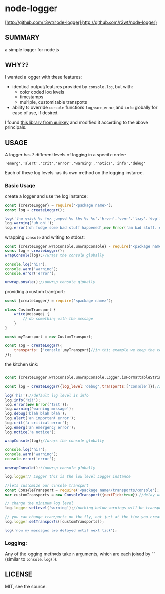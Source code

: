 # node-logger

[http://github.com/r3wt/node-logger](http://github.com/r3wt/node-logger)

## SUMMARY

a simple logger for node.js

## WHY??

I wanted a logger with these features:
- identical output/features provided by `console.log`, but with:
  - color coded log levels 
  - timestamps
  - multiple, customizable transports
- ability to override `console` functions `log`,`warn`,`error`,and `info` globally for ease of use, if desired.

I found [this library from quirkey](https://github.com/quirkey/node-logger) and modified it according to the above principals.

## USAGE

A logger has 7 different levels of logging in a specific order:

    'emerg','alert','crit','error','warning','notice','info','debug'
    
Each of these log levels has its own method on the logging instance.

### Basic Usage

create a logger and use the log instance:
```js
const {createLogger} = require('<package name>');
const log = createLogger();

log('the quick %s fox jumped %s the %s %s','brown','over','lazy','dog');//default level is info. 
log.warning('uh oh!');
log.error('oh fudge some bad stuff happened',new Error('am bad stuff. did happen'),{someOtherData:true});// works just like the console, you get the point right?

```

wrapping `console` and writing to stdout:
```js
const {createLogger,wrapConsole,unwrapConsole} = require('<package name>');
const log = createLogger();
wrapConsole(log);//wraps the console globally

console.log('hi!');
console.warn('warning');
console.error('error');

unwrapConsole();//unwrap console globally

```

providing a custom transport:

```js
const {createLogger} = require('<package name>');

class CustomTransport {
    write(message) {
        // do something with the message
    }
}

const myTransport = new CustomTransport;

const log = createLogger({
    transports: ['console',myTransport]//in this example we keep the console, but add our custom transport as well.
});


```

the kitchen sink:
```js

const {createLogger,wrapConsole,unwrapConsole,Logger,isFormattableString} = require('<package name>');

const log = createLogger({log_level:'debug',transports:['console']});//default options are shown.  

log('hi!');//default log level is info
log.info('hi!');
log.error(new Error('test'));
log.warning('warning message');
log.debug('blah blah blah');
log.alert('an important error');
log.crit('a critical error');
log.emerg('an emergency error');
log.notice('a notice');

wrapConsole(log);//wraps the console globally

console.log('hi!');
console.warn('warning');
console.error('error');

unwrapConsole();//unwrap console globally

log.logger// Logger this is the low level Logger instance

//lets customize our console transport
const ConsoleTransport = require('<package name>/transports/console');
var customTransports = new ConsoleTransport({nextTick:true});//delay writing logs until next tick

// change the minimum log level
log.logger.setLevel('warning');//nothing below warnings will be transported

// you can change transports on the fly, not just at the time you created the logger
log.logger.setTransports([customTransports]);

log('now my messages are delayed until next tick');

```

### Logging:

Any of the logging methods take `n` arguments, which are each joined by ' ' (similar to `console.log()`).

## LICENSE

MIT, see the source.